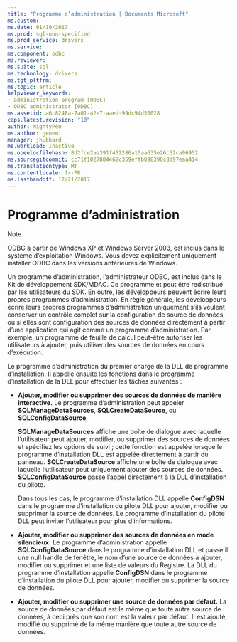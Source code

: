 ```yaml
---
title: "Programme d’administration | Documents Microsoft"
ms.custom: 
ms.date: 01/19/2017
ms.prod: sql-non-specified
ms.prod_service: drivers
ms.service: 
ms.component: odbc
ms.reviewer: 
ms.suite: sql
ms.technology: drivers
ms.tgt_pltfrm: 
ms.topic: article
helpviewer_keywords:
- administration program [ODBC]
- ODBC administrator [ODBC]
ms.assetid: a6c8248a-7a01-42e7-aaed-99dc94d50028
caps.latest.revision: "10"
author: MightyPen
ms.author: genemi
manager: jhubbard
ms.workload: Inactive
ms.openlocfilehash: 8d2fce2aa391f452286a15aa635e26c52ca96952
ms.sourcegitcommit: cc71f1027884462c359effb898390c8d97eaa414
ms.translationtype: MT
ms.contentlocale: fr-FR
ms.lasthandoff: 12/21/2017
---
```

# <a name="administration-program"></a>Programme d’administration
> [!NOTE]  
>  ODBC à partir de Windows XP et Windows Server 2003, est inclus dans le système d’exploitation Windows. Vous devez explicitement uniquement installer ODBC dans les versions antérieures de Windows.  
  
 Un programme d’administration, l’administrateur ODBC, est inclus dans le Kit de développement SDK/MDAC. Ce programme et peut être redistribué par les utilisateurs du SDK. En outre, les développeurs peuvent écrire leurs propres programmes d’administration. En règle générale, les développeurs écrire leurs propres programmes d’administration uniquement s’ils veulent conserver un contrôle complet sur la configuration de source de données, ou si elles sont configuration des sources de données directement à partir d’une application qui agit comme un programme d’administration. Par exemple, un programme de feuille de calcul peut-être autoriser les utilisateurs à ajouter, puis utiliser des sources de données en cours d’exécution.  
  
 Le programme d’administration du premier charge de la DLL de programme d’installation. Il appelle ensuite les fonctions dans le programme d’installation de la DLL pour effectuer les tâches suivantes :  
  
-   **Ajouter, modifier ou supprimer des sources de données de manière interactive.** Le programme d’administration peut appeler **SQLManageDataSources**, **SQLCreateDataSource**, ou **SQLConfigDataSource**.  
  
     **SQLManageDataSources** affiche une boîte de dialogue avec laquelle l’utilisateur peut ajouter, modifier, ou supprimer des sources de données et spécifiez les options de suivi ; cette fonction est appelée lorsque le programme d’installation DLL est appelée directement à partir du panneau. **SQLCreateDataSource** affiche une boîte de dialogue avec laquelle l’utilisateur peut uniquement ajouter des sources de données. **SQLConfigDataSource** passe l’appel directement à la DLL d’installation du pilote.  
  
     Dans tous les cas, le programme d’installation DLL appelle **ConfigDSN** dans le programme d’installation du pilote DLL pour ajouter, modifier ou supprimer la source de données. Le programme d’installation du pilote DLL peut inviter l’utilisateur pour plus d’informations.  
  
-   **Ajouter, modifier ou supprimer des sources de données en mode silencieux.** Le programme d’administration appelle **SQLConfigDataSource** dans le programme d’installation DLL et passe il une null handle de fenêtre, le nom d’une source de données à ajouter, modifier ou supprimer et une liste de valeurs du Registre. La DLL du programme d’installation appelle **ConfigDSN** dans le programme d’installation du pilote DLL pour ajouter, modifier ou supprimer la source de données.  
  
-   **Ajouter, modifier ou supprimer une source de données par défaut.** La source de données par défaut est le même que toute autre source de données, à ceci près que son nom est la valeur par défaut. Il est ajouté, modifié ou supprimé de la même manière que toute autre source de données.
